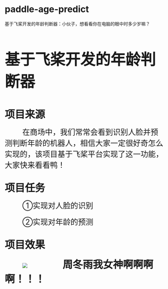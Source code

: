 # paddle-age-predict
基于飞桨开发的年龄判断器：小伙子，想看看你在电脑的眼中时多少岁嘛？

<br><br><br>
<font size=9>**基于飞桨开发的年龄判断器**</font>
<br><br><br>

<font size=6>**项目来源**</font>
<br><br>
&emsp;&emsp;&emsp;&emsp;<font size=5>在商场中，我们常常会看到识别人脸并预测判断年龄的机器人，相信大家一定很好奇怎么实现的，该项目基于飞桨平台实现了这一功能，大家快来看看鸭！</font>
<br><br>

<font size=6>**项目任务**</font>
<br><br>
&emsp;&emsp;&emsp;&emsp;<font size=5>①实现对人脸的识别</font>
<br><br>
&emsp;&emsp;&emsp;&emsp;<font size=5>②实现对年龄的预测</font>
<br><br>

<font size=6>**项目效果**</font>
<br><br>
&emsp;&emsp;&emsp;&emsp;![](https://ai-studio-static-online.cdn.bcebos.com/d920802744f44b81ac878bc9cb8941d5e5b83cedec1248f68ad14f645dd8353f)&emsp;&emsp;&emsp;&emsp;&emsp;&emsp;&emsp;&emsp;<font size=6>**周冬雨我女神啊啊啊啊！！！**</font>
<br><br>
